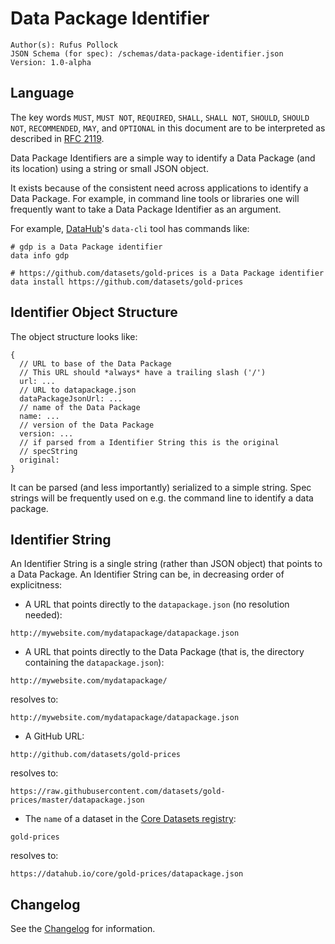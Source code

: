 # Data Package Identifier

``` 
Author(s): Rufus Pollock
JSON Schema (for spec): /schemas/data-package-identifier.json 
Version: 1.0-alpha
```

## Language

The key words `MUST`, `MUST NOT`, `REQUIRED`, `SHALL`, `SHALL NOT`, `SHOULD`, `SHOULD NOT`, `RECOMMENDED`, `MAY`, and `OPTIONAL` in this document are to be interpreted as described in [RFC 2119](https://www.ietf.org/rfc/rfc2119.txt).

Data Package Identifiers are a simple way to identify a Data Package (and its location) using a string or small JSON object.

It exists because of the consistent need across applications to identify a Data Package. For example, in command line tools or libraries one will frequently want to take a Data Package Identifier as an argument.

For example, [DataHub](https://datahub.io/)'s `data-cli` tool has commands like:

```
# gdp is a Data Package identifier
data info gdp

# https://github.com/datasets/gold-prices is a Data Package identifier
data install https://github.com/datasets/gold-prices
```

## Identifier Object Structure

The object structure looks like:

```
{
  // URL to base of the Data Package
  // This URL should *always* have a trailing slash ('/')
  url: ...
  // URL to datapackage.json
  dataPackageJsonUrl: ...
  // name of the Data Package
  name: ...
  // version of the Data Package
  version: ...
  // if parsed from a Identifier String this is the original
  // specString
  original:
}
```

It can be parsed (and less importantly) serialized to a simple string. Spec strings will be frequently used on e.g. the command line to identify a data package.

## Identifier String

An Identifier String is a single string (rather than JSON object) that points to a Data Package. An Identifier String can be, in decreasing order of explicitness:

* A URL that points directly to the `datapackage.json` (no resolution needed):

```
http://mywebsite.com/mydatapackage/datapackage.json
```

* A URL that points directly to the Data Package (that is, the directory containing the `datapackage.json`):

```
http://mywebsite.com/mydatapackage/
```

resolves to:

```
http://mywebsite.com/mydatapackage/datapackage.json
```

* A GitHub URL:

```
http://github.com/datasets/gold-prices
```

resolves to:

```
https://raw.githubusercontent.com/datasets/gold-prices/master/datapackage.json
```

* The `name` of a dataset in the [Core Datasets registry](https://datahub.io/core):

```
gold-prices
```

resolves to:

```
https://datahub.io/core/gold-prices/datapackage.json
```

## Changelog

See the [Changelog](https://frictionlessdata.io/specs/changelog/) for information. 